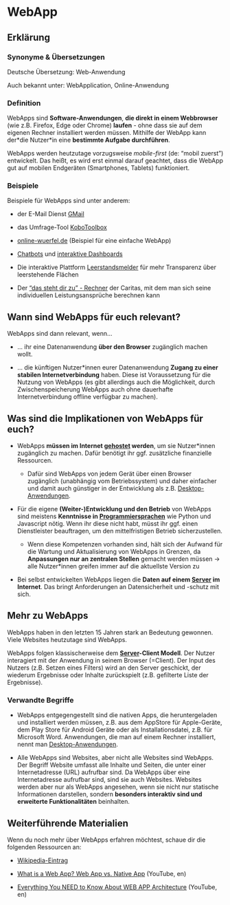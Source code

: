 # WebApp
## Erklärung

### Synonyme & Übersetzungen

Deutsche Übersetzung: Web-Anwendung

Auch bekannt unter: WebApplication, Online-Anwendung

### Definition

WebApps sind **Software-Anwendungen**, **die direkt in einem Webbrowser** (wie z.B. Firefox, Edge oder Chrome) **laufen** - ohne dass sie auf dem eigenen Rechner installiert werden müssen. Mithilfe der WebApp kann der\*die Nutzer\*in eine **bestimmte Aufgabe durchführen**.

WebApps werden heutzutage vorzugsweise *mobile-first* (de: “mobil zuerst”) entwickelt. Das heißt, es wird erst einmal darauf geachtet, dass die WebApp gut auf mobilen Endgeräten (Smartphones, Tablets) funktioniert.

### Beispiele

Beispiele für WebApps sind unter anderem:

- der E-Mail Dienst [GMail](https://mail.google.com/)

- das Umfrage-Tool [KoboToolbox](https://www.kobotoolbox.org/)

- [online-wuerfel.de](http://online-wuerfel.de) (Beispiel für eine einfache WebApp)

- [Chatbots](https://comms4good.de/) und [interaktive Dashboards](https://interaktiv.tagesspiegel.de/lab/landtagswahl-brandenburg-ergebnisse-karten-historisch/)

- Die interaktive Plattform [Leerstandsmelder](https://leerstandsmelder.de/) für mehr Transparenz über leerstehende Flächen

- Der [“das steht dir zu” - Rechner](https://www.das-steht-dir-zu.de/arbeit/buergergeld/der-buergergeld-rechner/) der Caritas, mit dem man sich seine individuellen Leistungsansprüche berechnen kann

## Wann sind WebApps für euch relevant? 

WebApps sind dann relevant, wenn…

- … ihr eine Datenanwendung **über den Browser** zugänglich machen wollt.

- … die künftigen Nutzer\*innen eurer Datenanwendung **Zugang zu einer stabilen Internetverbindung** haben. Diese ist Voraussetzung für die Nutzung von WebApps (es gibt allerdings auch die Möglichkeit, durch Zwischenspeicherung WebApps auch ohne dauerhafte Internetverbindung offline verfügbar zu machen).

## Was sind die Implikationen von WebApps für euch? 

- WebApps **müssen im Internet [gehostet](https://civic-data.de/selbstlernmaterial/#hosting) werden**, um sie Nutzer\*innen zugänglich zu machen. Dafür benötigt ihr ggf. zusätzliche finanzielle Ressourcen.

  - Dafür sind WebApps von jedem Gerät über einen Browser zugänglich (unabhängig vom Betriebssystem) und daher einfacher und damit auch günstiger in der Entwicklung als z.B. [Desktop-Anwendungen](https://civic-data.de/selbstlernmaterial/#desktop-anwendung).

- Für die eigene **(Weiter-)Entwicklung und den Betrieb** von WebApps sind meistens **Kenntnisse in [Programmiersprachen](https://civic-data.de/selbstlernmaterial/#programmiersprache)** wie Python und Javascript nötig. Wenn ihr diese nicht habt, müsst ihr ggf. einen Dienstleister beauftragen, um den mittelfristigen Betrieb sicherzustellen.

  - Wenn diese Kompetenzen vorhanden sind, hält sich der Aufwand für die Wartung und Aktualisierung von WebApps in Grenzen, da **Anpassungen nur an zentralen Stellen** gemacht werden müssen → alle Nutzer\*innen greifen immer auf die aktuellste Version zu

- Bei selbst entwickelten WebApps liegen die **Daten auf einem [Server](https://civic-data.de/selbstlernmaterial/#server) im Internet**. Das bringt Anforderungen an Datensicherheit und -schutz mit sich.

## Mehr zu WebApps

WebApps haben in den letzten 15 Jahren stark an Bedeutung gewonnen. Viele Websites heutzutage sind WebApps.

WebApps folgen klassischerweise dem **[Server](https://civic-data.de/selbstlernmaterial/#server)-Client Modell**. Der Nutzer interagiert mit der Anwendung in seinem Browser (=Client). Der Input des Nutzers (z.B. Setzen eines Filters) wird an den Server geschickt, der wiederum Ergebnisse oder Inhalte zurückspielt (z.B. gefilterte Liste der Ergebnisse).

### Verwandte Begriffe

- WebApps entgegengestellt sind die nativen Apps, die heruntergeladen und installiert werden müssen, z.B. aus dem AppStore für Apple-Geräte, dem Play Store für Android Geräte oder als Installationsdatei, z.B. für Microsoft Word. Anwendungen, die man auf einem Rechner installiert, nennt man [Desktop-Anwendungen](https://civic-data.de/selbstlernmaterial/#desktop-anwendung).

- Alle WebApps sind Websites, aber nicht alle Websites sind WebApps. Der Begriff Website umfasst alle Inhalte und Seiten, die unter einer Internetadresse (URL) aufrufbar sind. Da WebApps über eine Internetadresse aufrufbar sind, sind sie auch Websites. Websites werden aber nur als WebApps angesehen, wenn sie nicht nur statische Informationen darstellen, sondern **besonders interaktiv sind und erweiterte Funktionalitäten** beinhalten.

## Weiterführende Materialien

Wenn du noch mehr über WebApps erfahren möchtest, schaue dir die folgenden Ressourcen an:

- [Wikipedia-Eintrag](https://de.wikipedia.org/wiki/Webanwendung)

- [What is a Web App? Web App vs. Native App](https://youtu.be/qt6gSW-uYKI) (YouTube, en)

- [Everything You NEED to Know About WEB APP Architecture](https://youtu.be/sDlCSIDwpDs) (YouTube, en)
